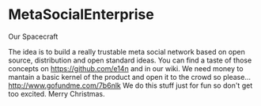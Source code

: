 MetaSocialEnterprise
====================

Our Spacecraft

The idea is to build a really trustable meta social network based on open source, distribution and open standard ideas.
You can find a taste of those concepts on https://github.com/e14n and in our wiki.
We need money to mantain a basic kernel of the product and open it to the crowd so please... http://www.gofundme.com/7b6nlk
We do this stuff just for fun so don't get too excited.
Merry Christmas.
